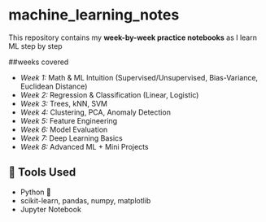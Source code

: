 # machine_learning_notes
This repository contains my **week-by-week practice notebooks** as I learn ML step by step

##weeks covered
- *Week 1:* Math & ML Intuition (Supervised/Unsupervised, Bias-Variance, Euclidean Distance)
- *Week 2:* Regression & Classification (Linear, Logistic)
- *Week 3:* Trees, kNN, SVM
- *Week 4:* Clustering, PCA, Anomaly Detection
- *Week 5:* Feature Engineering
- *Week 6:* Model Evaluation
- *Week 7:* Deep Learning Basics
- *Week 8:* Advanced ML + Mini Projects

## 🧰 Tools Used
- Python 🐍
- scikit-learn, pandas, numpy, matplotlib
- Jupyter Notebook
  
